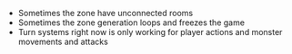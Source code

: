- Sometimes the zone have unconnected rooms
- Sometimes the zone generation loops and freezes the game
- Turn systems right now is only working for player actions and monster movements and attacks